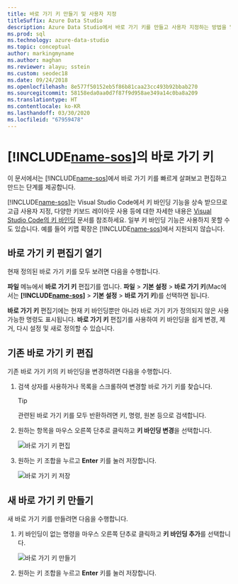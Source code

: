```yaml
---
title: 바로 가기 키 만들기 및 사용자 지정
titleSuffix: Azure Data Studio
description: Azure Data Studio에서 바로 가기 키를 만들고 사용자 지정하는 방법을 알아봅니다.
ms.prod: sql
ms.technology: azure-data-studio
ms.topic: conceptual
author: markingmyname
ms.author: maghan
ms.reviewer: alayu; sstein
ms.custom: seodec18
ms.date: 09/24/2018
ms.openlocfilehash: 8e577f50152eb5f86b81caa23cc493b92bbab270
ms.sourcegitcommit: 58158eda0aa0d7f87f9d958ae349a14c0ba8a209
ms.translationtype: HT
ms.contentlocale: ko-KR
ms.lasthandoff: 03/30/2020
ms.locfileid: "67959478"
---
```

# <a name="keyboard-shortcuts-in-name-sos"></a>[!INCLUDE[name-sos](../includes/name-sos.md)]의 바로 가기 키

이 문서에서는 [!INCLUDE[name-sos](../includes/name-sos-short.md)]에서 바로 가기 키를 빠르게 살펴보고 편집하고 만드는 단계를 제공합니다.

[!INCLUDE[name-sos](../includes/name-sos-short.md)]는 Visual Studio Code에서 키 바인딩 기능을 상속 받으므로 고급 사용자 지정, 다양한 키보드 레이아웃 사용 등에 대한 자세한 내용은 [Visual Studio Code의 키 바인딩](https://code.visualstudio.com/docs/getstarted/keybindings) 문서를 참조하세요. 일부 키 바인딩 기능은 사용하지 못할 수도 있습니다. 예를 들어 키맵 확장은 [!INCLUDE[name-sos](../includes/name-sos-short.md)]에서 지원되지 않습니다.


## <a name="open-the-keyboard-shortcuts-editor"></a>바로 가기 키 편집기 열기

현재 정의된 바로 가기 키를 모두 보려면 다음을 수행합니다.

**파일** 메뉴에서 **바로 가기 키** 편집기를 엽니다. **파일** > **기본 설정** > **바로 가기 키**(Mac에서는 **[!INCLUDE[name-sos](../includes/name-sos-short.md)]**  > **기본 설정** > **바로 가기 키**)를 선택하면 됩니다.

**바로 가기 키** 편집기에는 현재 키 바인딩뿐만 아니라 바로 가기 키가 정의되지 않은 사용 가능한 명령도 표시됩니다. **바로 가기 키** 편집기를 사용하여 키 바인딩을 쉽게 변경, 제거, 다시 설정 및 새로 정의할 수 있습니다.  


## <a name="edit-existing-keyboard-shortcuts"></a>기존 바로 가기 키 편집

기존 바로 가기 키의 키 바인딩을 변경하려면 다음을 수행합니다.

1. 검색 상자를 사용하거나 목록을 스크롤하여 변경할 바로 가기 키를 찾습니다.
   > [!TIP]
   > 관련된 바로 가기 키를 모두 반환하려면 키, 명령, 원본 등으로 검색합니다.

1. 원하는 항목을 마우스 오른쪽 단추로 클릭하고 **키 바인딩 변경**을 선택합니다.

   ![바로 가기 키 편집](media/keyboard-shortcuts/change-keybinding.png)

1. 원하는 키 조합을 누르고 **Enter** 키를 눌러 저장합니다. 

   ![바로 가기 키 저장](media/keyboard-shortcuts/save-keybinding.png)

## <a name="create-new-keyboard-shortcuts"></a>새 바로 가기 키 만들기

새 바로 가기 키를 만들려면 다음을 수행합니다.

1. 키 바인딩이 없는 명령을 마우스 오른쪽 단추로 클릭하고 **키 바인딩 추가**를 선택합니다.

   ![바로 가기 키 만들기](media/keyboard-shortcuts/add-keybinding.png)

1. 원하는 키 조합을 누르고 **Enter** 키를 눌러 저장합니다.


